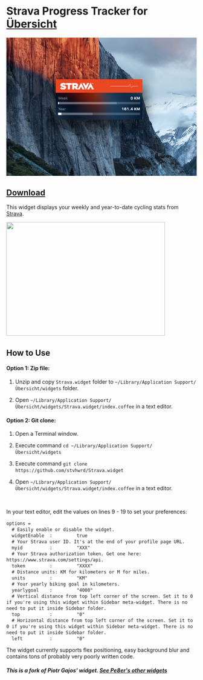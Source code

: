 
# Strava Progress Tracker for [Übersicht](http://tracesof.net/uebersicht/)

![Screenshot](https://github.com/stvhwrd/Strava.widget/blob/master/screenshot.png)

## [Download](https://github.com/stvhwrd/Strava.widget/raw/master/Strava.widget.zip)

This widget displays your weekly and year-to-date cycling stats from [Strava](https://www.strava.com/).

<img src="https://github.com/stvhwrd/Strava.widget/blob/master/instructions.jpg" width="420" height="300">

## How to Use

#### Option 1:  Zip file:

1. Unzip and copy `Strava.widget` folder to `~/Library/Application Support/Übersicht/widgets` folder.

2. Open `~/Library/Application Support/Übersicht/widgets/Strava.widget/index.coffee` in a text editor.

#### Option 2:  Git clone:

1. Open a Terminal window.

2. Execute command `cd ~/Library/Application Support/Übersicht/widgets`

3. Execute command `git clone https://github.com/stvhwrd/Strava.widget`

4. Open `~/Library/Application Support/Übersicht/widgets/Strava.widget/index.coffee` in a text editor.

<br>

In your text editor, edit the values on lines 9 - 19 to set your preferences:

```
options =
  # Easily enable or disable the widget.
  widgetEnable  :         true
  # Your Strava user ID. It's at the end of your profile page URL.
  myid          :         "XXX"
  # Your Strava authorization token. Get one here: https://www.strava.com/settings/api.
  token         :         "XXXX"
  # Distance units: KM for kilometers or M for miles.
  units         :         "KM"
  # Your yearly biking goal in kilometers.
  yearlygoal    :         "4000"
  # Vertical distance from top left corner of the screen. Set it to 0 if you're using this widget within Sidebar meta-widget. There is no need to put it inside Sidebar folder.
  top           :         "0"
  # Horizontal distance from top left corner of the screen. Set it to 0 if you're using this widget within Sidebar meta-widget. There is no need to put it inside Sidebar folder.
  left          :         "0"
```

The widget currently supports flex positioning, easy background blur and contains tons of probably very poorly written code.

##### This is a fork of Piotr Gajos' widget.  [See Pe8er's other widgets](https://github.com/Pe8er/Ubersicht-Widgets)
